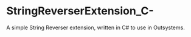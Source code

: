 # StringReverserExtension_C-
A simple String Reverser extension, written in C# to use in Outsystems.
